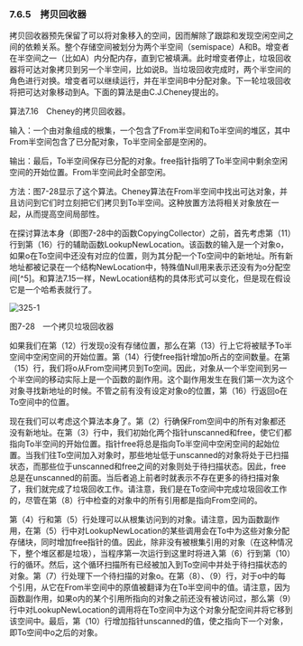 ### 7.6.5　拷贝回收器

拷贝回收器预先保留了可以将对象移入的空间，因而解除了跟踪和发现空闲空间之间的依赖关系。整个存储空间被划分为两个半空间（semispace）A和B。增变者在半空间之一（比如A）内分配内存，直到它被填满。此时增变者停止，垃圾回收器将可达对象拷贝到另一个半空间，比如说B。当垃圾回收完成时，两个半空间的角色进行对换。增变者可以继续运行，并在半空间B中分配对象。下一轮垃圾回收将把可达对象移动到A。下面的算法是由C.J.Cheney提出的。

算法7.16　Cheney的拷贝回收器。

输入：一个由对象组成的根集，一个包含了From半空间和To半空间的堆区，其中From半空间包含了已分配对象，To半空间全部是空闲的。

输出：最后，To半空间保存已分配的对象。free指针指明了To半空间中剩余空闲空间的开始位置。From半空间此时全部空闲。

方法：图7-28显示了这个算法。Cheney算法在From半空间中找出可达对象，并且访问到它们时立刻把它们拷贝到To半空间。这种放置方法将相关对象放在一起，从而提高空间局部性。

在探讨算法本身（即图7-28中的函数CopyingCollector）之前，首先考虑第（11）行到第（16）行的辅助函数LookupNewLocation。该函数的输入是一个对象o，如果o在To空间中还没有对应的位置，则为其分配一个To空间中的新地址。所有新地址都被记录在一个结构NewLocation中，特殊值Null用来表示还没有为o分配空间[^5]。和算法7.15一样，NewLocation结构的具体形式可以变化，但是现在假设它是一个哈希表就行了。

![325-1](../Images/image04501.jpeg)

图7-28　一个拷贝垃圾回收器

如果我们在第（12）行发现o没有存储位置，那么在第（13）行上它将被赋予To半空间中空闲空间的开始位置。第（14）行使free指针增加o所占的空间数量。在第（15）行，我们将o从From空间拷贝到To空间。因此，对象从一个半空间到另一个半空间的移动实际上是一个函数的副作用。这个副作用发生在我们第一次为这个对象寻找新地址的时候。不管之前有没有设定对象o的位置，第（16）行返回o在To空间中的位置。

现在我们可以考虑这个算法本身了。第（2）行确保From空间中的所有对象都还没有新地址。在第（3）行中，我们初始化两个指针unscanned和free，使它们都指向To半空间的开始位置。指针free将总是指向To半空间中空闲空间的起始位置。当我们往To空间加入对象时，那些地址低于unscanned的对象将处于已扫描状态，而那些位于unscanned和free之间的对象则处于待扫描状态。因此，free总是在unscanned的前面。当后者追上前者时就表示不存在更多的待扫描对象了，我们就完成了垃圾回收工作。请注意，我们是在To空间中完成垃圾回收工作的，尽管在第（8）行中检查的对象中的所有引用都是指向From空间的。

第（4）行和第（5）行处理可以从根集访问到的对象。请注意，因为函数副作用，在第（5）行中对LookupNewLocation的某些调用会在To中为这些对象分配存储块，同时增加free指针的值。因此，除非没有被根集引用的对象（在这种情况下，整个堆区都是垃圾），当程序第一次运行到这里时将进入第（6）行到第（10）行的循环。然后，这个循环扫描所有已经被加入到To空间中并处于待扫描状态的对象。第（7）行处理下一个待扫描的对象o。在第（8）、（9）行，对于o中的每个引用，从它在From半空间中的原值被翻译为在To半空间中的值。请注意，因为函数副作用，如果o内的某个引用所指向的对象之前还没有被访问过，那么第（9）行中对LookupNewLocation的调用将在To空间中为这个对象分配空间并将它移到该空间中。最后，第（10）行增加指针unscanned的值，使之指向下一个对象，即To空间中o之后的对象。